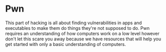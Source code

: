 # Pwn

This part of hacking is all about finding vulnerabilities in apps and executables to make them do things they're not supposed to do. Pwn requires an understanding of how computers work on a low level however don't let this scare you away because we have resources that will help you get started with only a basic understanding of computers.
